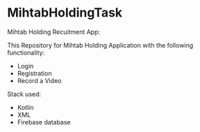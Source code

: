 # MihtabHoldingTask
Mihtab Holding Recuitment App:

This Repository for Mihtab Holding Application with the following functionality:

- Login 
- Registration 
- Record a Video 

Stack used: 
- Kotlin
- XML
- Firebase database

